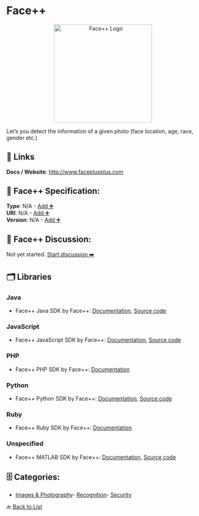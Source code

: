 # Face++
<p align="center">
    <img width="256" src="https://raw.githubusercontent.com/apis-list/apis-list/main/apis/face/logo_256x256.png" alt="Face++ Logo"/>
</p>
Let’s you detect the information of a given photo (face location, age, race, gender etc.)

##  🔗 Links
**Docs / Website**: http://www.faceplusplus.com

## 🧬 Face++ Specification:
**Type**: N/A - [Add ➕](https://github.com/apis-list/apis-list/edit/main/apis.yaml#L6161)  
**URI**: N/A - [Add ➕](https://github.com/apis-list/apis-list/edit/main/apis.yaml#L6161)  
**Version**: N/A - [Add ➕](https://github.com/apis-list/apis-list/edit/main/apis.yaml#L6161)

## 💬 Face++ Discussion:
Not yet started. [Start discussion ➡️](https://github.com/apis-list/apis-list/discussions/new)

## 🗂️ Libraries
### Java
- Face++ Java SDK by Face++: [Documentation](https://github.com/FacePlusPlus/facepp-java-sdk), [Source code](https://github.com/FacePlusPlus/facepp-java-sdk)
### JavaScript
- Face++ JavaScript SDK by Face++: [Documentation](https://github.com/FacePlusPlus/facepp-javascript-sdk), [Source code](https://github.com/FacePlusPlus/facepp-javascript-sdk)
### PHP
- Face++ PHP SDK by Face++: [Documentation](https://github.com/FacePlusPlus/facepp-php-sdk)
### Python
- Face++ Python SDK by Face++: [Documentation](http://www.faceplusplus.com/dev-tools-sdks/), [Source code](https://github.com/FacePlusPlus/facepp-python-sdk/tree/v2.0)
### Ruby
- Face++ Ruby SDK by Face++: [Documentation](https://github.com/FacePlusPlus/facepp-ruby-sdk)
### Unspecified
- Face++ MATLAB SDK by Face++: [Documentation](https://github.com/FacePlusPlus/facepp-matlab-sdk), [Source code](https://github.com/FacePlusPlus/facepp-matlab-sdk)


## 🗄️ Categories:
- [Images & Photography](https://github.com/apis-list/apis-list#images--photography-)- [Recognition](https://github.com/apis-list/apis-list#recognition-)- [Security](https://github.com/apis-list/apis-list#security-)

🔙  [Back to List](https://github.com/apis-list/apis-list)
